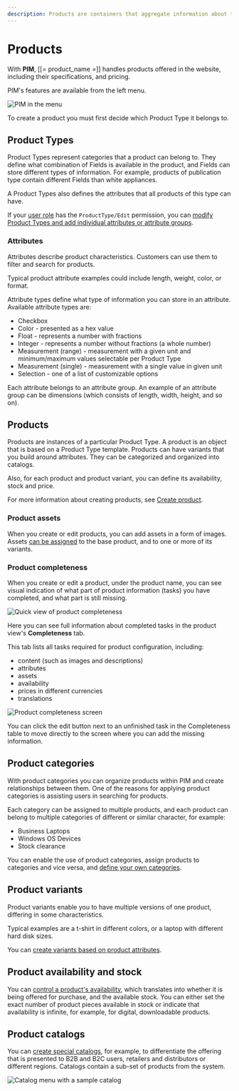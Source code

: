 ```yaml
---
description: Products are containers that aggregate information about the items you offer, their specs, variants, availability, etc.
---
```


# Products

With **PIM**, [[= product_name =]] handles products offered in the website, 
including their specifications, and pricing.

PIM's features are available from the left menu.

![PIM in the menu](img/catalog_menu.png)

To create a product you must first decide which Product Type it belongs to.

## Product Types

Product Types represent categories that a product can belong to.
They define what combination of Fields is available in the product, and Fields 
can store different types of information.
For example, products of publication type contain different Fields than white 
appliances.

A Product Types also defines the attributes that all products of this type can have.

If your [user role](../permission_management/work_with_permissions.md) has the `ProductType/Edit` 
permission, you can [modify Product Types and add individual attributes or attribute groups](create_product_types.md).

### Attributes

Attributes describe product characteristics.
Customers can use them to filter and search for products.

Typical product attribute examples could include length, weight, color, or format.

Attribute types define what type of information you can store in an attribute.
Available attribute types are:

- Checkbox
- Color - presented as a hex value
- Float - represents a number with fractions
- Integer - represents a number without fractions (a whole number)
- Measurement (range) - measurement with a given unit and minimum/maximum values selectable per Product Type
- Measurement (single) - measurement with a single value in given unit
- Selection - one of a list of customizable options

Each attribute belongs to an attribute group.
An example of an attribute group can be dimensions (which consists of length, width, height, and so on).

## Products

Products are instances of a particular Product Type.
A product is an object that is based on a Product Type template.
Products can have variants that you build around attributes.
They can be categorized and organized into catalogs.

Also, for each product and product variant, you can define its availability, stock and price.

For more information about creating products, see [Create product](create_edit_product.md#create-and-edit-products).

### Product assets

When you create or edit products, you can add assets in a form of images.
Assets [can be assigned](work_with_product_assets.md) to the base product, and to one or more of its variants.

### Product completeness

When you create or edit a product, under the product name, you can see visual indication
of what part of product information (tasks) you have completed, and what part is still missing.

![Quick view of product completeness](img/product_completeness_bar.png)

Here you can see full information about completed tasks in the product view's **Completeness** tab.

This tab lists all tasks required for product configuration, including:

- content (such as images and descriptions)
- attributes
- assets
- availability
- prices in different currencies
- translations

![Product completeness screen](img/product_completeness.png)

You can click the edit button next to an unfinished task in the Completeness table
to move directly to the screen where you can add the missing information.


## Product categories

With product categories you can organize products within PIM and create relationships between them. 
One of the reasons for applying product categories is assisting users in searching for products.

Each category can be assigned to multiple products, and each product can belong to multiple categories of different or similar character, for example:

- Business Laptops
- Windows OS Devices
- Stock clearance

You can enable the use of product categories, assign products to categories and vice versa, and [define your own categories](work_with_product_categories.md).

## Product variants

Product variants enable you to have multiple versions of one product, differing in some characteristics.

Typical examples are a t-shirt in different colors, or a laptop with different hard disk sizes.

You can [create variants based on product attributes](work_with_product_variants.md).

## Product availability and stock

You can [control a product's availability](manage_prices_and_stock.md), which translates into 
whether it is being offered for purchase, and the available stock.
You can either set the exact number of product pieces available in stock or indicate 
that availability is infinite, for example, for digital, downloadable products. 

## Product catalogs

You can [create special catalogs](work_with_catalogs.md), for example, to differentiate the offering 
that is presented to B2B and B2C users, retailers and distributors or different regions.
Catalogs contain a sub-set of products from the system.

![Catalog menu with a sample catalog](img/catalog.png)
